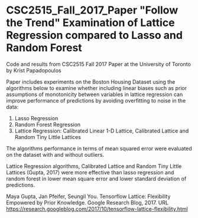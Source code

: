# CSC2515_Fall_2017_Paper "Follow the Trend" Examination of Lattice Regression compared to Lasso and Random Forest
Code and results from CSC2515 Fall 2017 Paper at the University of Toronto by Krist Papadopoulos

Paper includes experiments on the Boston Housing Dataset using the algorithms below to examine whether including linear biases such as prior assumptions of monotonicity between variables in lattice regression can improve performance of predictions by avoiding overfitting to noise in the data:

1) Lasso Regression
2) Random Forest Regression
3) Lattice Regression: Calibrated Linear 1-D Lattice, Calibrated Lattice and Random Tiny Little Lattices

The algorithms performance in terms of mean squared error were evaluated on the dataset with and without outliers.

Lattice Regression algorithms, Calibrated Lattice and Random Tiny Little Lattices (Gupta, 2017) were more effective than lasso regression and random forest in lower mean square error and lower standard deviation of predictions.

Maya Gupta, Jan Pfeifer, Seungil You.  Tensorflow Lattice: Flexibility Empowered by Prior Knowledge.  Google Research Blog, 2017.  URL  https://research.googleblog.com/2017/10/tensorflow-lattice-flexibility.html


